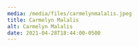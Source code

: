 ```yaml
---
media: /media/files/carmelynmalalis.jpeg
title: Carmelyn Malalis
alt: Carmelyn Malalis
date: 2021-04-28T18:44:00-0500
---
```

